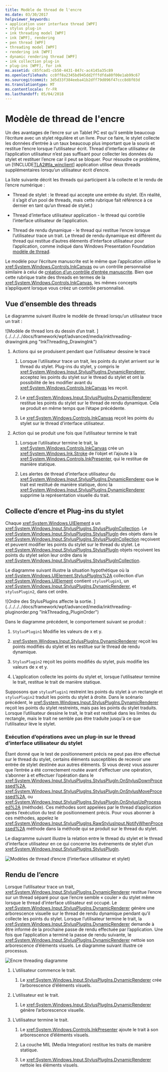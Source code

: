 ```yaml
---
title: Modèle de thread de l'encre
ms.date: 03/30/2017
helpviewer_keywords:
- application user interface thread [WPF]
- stylus plug-in
- ink threading model [WPF]
- ink [WPF], rendering
- pen thread [WPF]
- threading model [WPF]
- rendering ink [WPF]
- dynamic rendering thread [WPF]
- ink collection plug-in
- plug-ins [WPF], for ink
ms.assetid: c85fcad1-cb50-4431-847c-ac4145a35c89
ms.openlocfilehash: cc0ff8a2345bd945dd2fffdfda80f00e1ab99c67
ms.sourcegitcommit: 3d5d33f384eeba41b2dff79d096f47ccc8d8f03d
ms.translationtype: MT
ms.contentlocale: fr-FR
ms.lasthandoff: 05/04/2018
---
```

# <a name="the-ink-threading-model"></a>Modèle de thread de l'encre
Un des avantages de l’encre sur un Tablet PC est qu’il semble beaucoup l’écriture avec un stylet régulière et un livre.  Pour ce faire, le stylet collecte les données d’entrée à un taux beaucoup plus important que la souris et restitue l’encre lorsque l’utilisateur écrit.  Thread d’interface utilisateur de l’application utilisateur n’est pas suffisant pour collecter les données du stylet et restituer l’encre car il peut se bloquer.  Pour résoudre ce problème, un [!INCLUDE[TLA2#tla_winclient](../../../../includes/tla2sharptla-winclient-md.md)] application utilise deux threads supplémentaires lorsqu’un utilisateur écrit d’encre.  
  
 La liste suivante décrit les threads qui participent à la collecte et le rendu de l’encre numérique :  
  
-   Thread de stylet : le thread qui accepte une entrée du stylet.  (En réalité, il s’agit d’un pool de threads, mais cette rubrique fait référence à ce dernier en tant qu’un thread de stylet.)  
  
-   Thread d’interface utilisateur application - le thread qui contrôle l’interface utilisateur de l’application.  
  
-   Thread de rendu dynamique - le thread qui restitue l’encre lorsque l’utilisateur trace un trait. Le thread de rendu dynamique est différent du thread qui restitue d’autres éléments d’interface utilisateur pour l’application, comme indiqué dans Windows Presentation Foundation [modèle de thread](../../../../docs/framework/wpf/advanced/threading-model.md).  
  
 Le modèle pour l’écriture manuscrite est le même que l’application utilise le <xref:System.Windows.Controls.InkCanvas> ou un contrôle personnalisé similaire à celui de [création d’un contrôle d’entrée manuscrite](../../../../docs/framework/wpf/advanced/creating-an-ink-input-control.md).  Bien que cette rubrique traite des threads en termes de la <xref:System.Windows.Controls.InkCanvas>, les mêmes concepts s’appliquent lorsque vous créez un contrôle personnalisé.  
  
## <a name="threading-overview"></a>Vue d’ensemble des threads  
 Le diagramme suivant illustre le modèle de thread lorsqu’un utilisateur trace un trait :  
  
 ![Modèle de thread lors du dessin d’un trait. ] (../../../../docs/framework/wpf/advanced/media/inkthreading-drawingink.png "InkThreading_DrawingInk")  
  
1.  Actions qui se produisent pendant que l’utilisateur dessine le tracé  
  
    1.  Lorsque l’utilisateur trace un trait, les points du stylet arrivent sur le thread du stylet.  Plug-ins du stylet, y compris le <xref:System.Windows.Input.StylusPlugIns.DynamicRenderer>, acceptez les points du stylet sur le thread du stylet et ont la possibilité de les modifier avant du <xref:System.Windows.Controls.InkCanvas> les reçoit.  
  
    2.  Le <xref:System.Windows.Input.StylusPlugIns.DynamicRenderer> restitue les points du stylet sur le thread de rendu dynamique. Cela se produit en même temps que l’étape précédente.  
  
    3.  Le <xref:System.Windows.Controls.InkCanvas> reçoit les points du stylet sur le thread d’interface utilisateur.  
  
2.  Action qui se produit une fois que l’utilisateur termine le trait  
  
    1.  Lorsque l’utilisateur termine le trait, la <xref:System.Windows.Controls.InkCanvas> crée un <xref:System.Windows.Ink.Stroke> de l’objet et l’ajoute à la <xref:System.Windows.Controls.InkPresenter>, qui le restitue de manière statique.  
  
    2.  Les alertes de thread d’interface utilisateur du <xref:System.Windows.Input.StylusPlugIns.DynamicRenderer> que le trait est restitué de manière statique, donc la <xref:System.Windows.Input.StylusPlugIns.DynamicRenderer> supprime la représentation visuelle du trait.  
  
## <a name="ink-collection-and-stylus-plug-ins"></a>Collecte d’encre et Plug-ins du stylet  
 Chaque <xref:System.Windows.UIElement> a un <xref:System.Windows.Input.StylusPlugIns.StylusPlugInCollection>.  Le <xref:System.Windows.Input.StylusPlugIns.StylusPlugIn> des objets dans le <xref:System.Windows.Input.StylusPlugIns.StylusPlugInCollection> reçoivent et peuvent modifier les points du stylet sur le thread du stylet. Le <xref:System.Windows.Input.StylusPlugIns.StylusPlugIn> objets reçoivent les points du stylet selon leur ordre dans le <xref:System.Windows.Input.StylusPlugIns.StylusPlugInCollection>.  
  
 Le diagramme suivant illustre la situation hypothétique où la <xref:System.Windows.UIElement.StylusPlugIns%2A> collection d’un <xref:System.Windows.UIElement> contient `stylusPlugin1`, un <xref:System.Windows.Input.StylusPlugIns.DynamicRenderer>, et `stylusPlugin2`, dans cet ordre.  
  
 ![Ordre des StylusPlugins affecte la sortie. ] (../../../../docs/framework/wpf/advanced/media/inkthreading-pluginorder.png "InkThreading_PluginOrder")  
  
 Dans le diagramme précédent, le comportement suivant se produit :  
  
1.  `StylusPlugin1` Modifie les valeurs de x et y.  
  
2.  <xref:System.Windows.Input.StylusPlugIns.DynamicRenderer> reçoit les points modifiés du stylet et les restitue sur le thread de rendu dynamique.  
  
3.  `StylusPlugin2` reçoit les points modifiés du stylet, puis modifie les valeurs de x et y.  
  
4.  L’application collecte les points du stylet et, lorsque l’utilisateur termine le trait, restitue le trait de manière statique.  
  
 Supposons que `stylusPlugin1` restreint les points du stylet à un rectangle et `stylusPlugin2` traduit les points du stylet à droite.  Dans le scénario précédent, le <xref:System.Windows.Input.StylusPlugIns.DynamicRenderer> reçoit les points du stylet restreints, mais pas les points du stylet traduits.  Lorsque l’utilisateur dessine le trait, le trait est restitué dans les limites du rectangle, mais le trait ne semble pas être traduite jusqu'à ce que l’utilisateur lève le stylet.  
  
### <a name="performing-operations-with-a-stylus-plug-in-on-the-ui-thread"></a>Exécution d’opérations avec un plug-in sur le thread d’interface utilisateur du stylet  
 Étant donné que le test de positionnement précis ne peut pas être effectué sur le thread du stylet, certains éléments susceptibles de recevoir une entrée de stylet destinée aux autres éléments. Si vous devez vous assurer que l’entrée a été correctement routée avant d’effectuer une opération, s’abonner à et effectuer l’opération dans le <xref:System.Windows.Input.StylusPlugIns.StylusPlugIn.OnStylusDownProcessed%2A>, <xref:System.Windows.Input.StylusPlugIns.StylusPlugIn.OnStylusMoveProcessed%2A>, ou <xref:System.Windows.Input.StylusPlugIns.StylusPlugIn.OnStylusUpProcessed%2A> (méthode). Ces méthodes sont appelées par le thread d’application après l’exécution du test de positionnement précis. Pour vous abonner à ces méthodes, appelez le <xref:System.Windows.Input.StylusPlugIns.RawStylusInput.NotifyWhenProcessed%2A> méthode dans la méthode qui se produit sur le thread du stylet.  
  
 Le diagramme suivant illustre la relation entre le thread du stylet et le thread d’interface utilisateur en ce qui concerne les événements de stylet d’un <xref:System.Windows.Input.StylusPlugIns.StylusPlugIn>.  
  
 ![Modèles de thread d’encre &#40;l’interface utilisateur et stylet&#41;](../../../../docs/framework/wpf/advanced/media/inkthreading-plugincallbacks.png "InkThreading_PluginCallbacks")  
  
## <a name="rendering-ink"></a>Rendu de l’encre  
 Lorsque l’utilisateur trace un trait, <xref:System.Windows.Input.StylusPlugIns.DynamicRenderer> restitue l’encre sur un thread séparé pour que l’encre semble « couler » du stylet même lorsque le thread d’interface utilisateur est occupé.  Le <xref:System.Windows.Input.StylusPlugIns.DynamicRenderer> génère une arborescence visuelle sur le thread de rendu dynamique pendant qu’il collecte les points du stylet.  Lorsque l’utilisateur termine le trait, la <xref:System.Windows.Input.StylusPlugIns.DynamicRenderer> demande à être informé de la prochaine passe de rendu effectuée par l’application.  Une fois que l’application a terminé la passe de rendu suivante, le <xref:System.Windows.Input.StylusPlugIns.DynamicRenderer> nettoie son arborescence d’éléments visuels.  Le diagramme suivant illustre ce processus.  
  
 ![Encre threading diagramme](../../../../docs/framework/wpf/advanced/media/inkthreading-visualtree.png "InkThreading_VisualTree")  
  
1.  L’utilisateur commence le trait.  
  
    1.  Le <xref:System.Windows.Input.StylusPlugIns.DynamicRenderer> crée l’arborescence d’éléments visuels.  
  
2.  L’utilisateur est le trait.  
  
    1.  Le <xref:System.Windows.Input.StylusPlugIns.DynamicRenderer> génère l’arborescence visuelle.  
  
3.  L’utilisateur termine le trait.  
  
    1.  Le <xref:System.Windows.Controls.InkPresenter> ajoute le trait à son arborescence d’éléments visuels.  
  
    2.  La couche MIL (Media Integration) restitue les traits de manière statique.  
  
    3.  Le <xref:System.Windows.Input.StylusPlugIns.DynamicRenderer> nettoie les éléments visuels.
